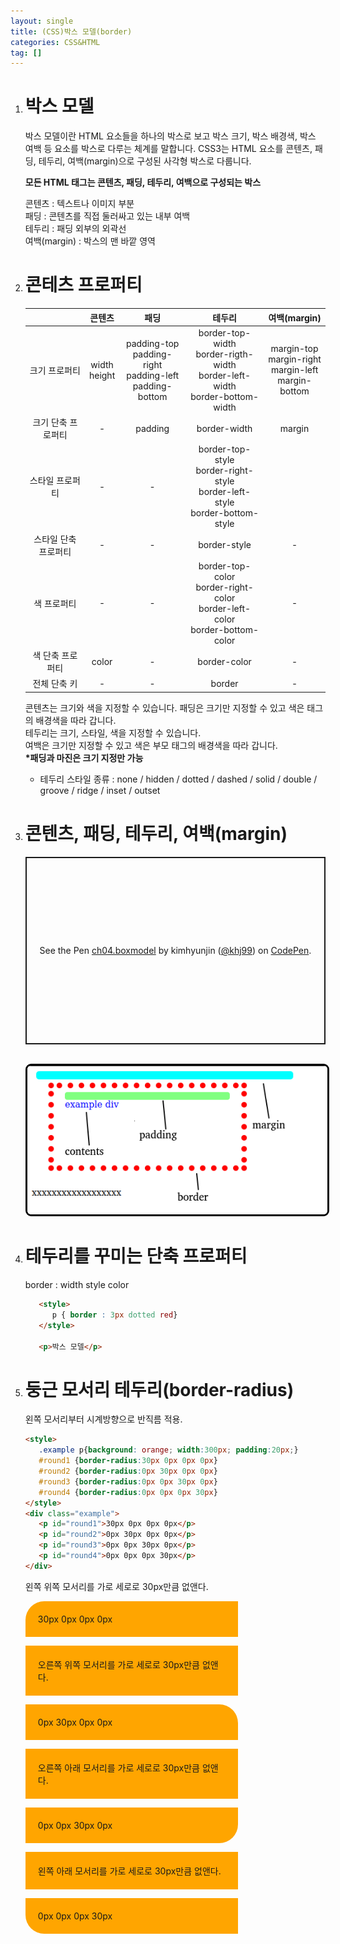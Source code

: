 ```yaml
---
layout: single
title: (CSS)박스 모델(border)
categories: CSS&HTML
tag: []
---
```


1. # 박스 모델
   박스 모델이란 HTML 요소들을 하나의 박스로 보고 박스 크기, 박스 배경색, 박스 여백 등 요소를 박스로 다루는 체계를 말합니다. CSS3는 HTML 요소를 콘텐츠, 패딩, 테두리, 여백(margin)으로 구성된 사각형 박스로 다룹니다.   

   __모든 HTML 태그는 콘텐츠, 패딩, 테두리, 여백으로 구성되는 박스__   

   콘텐츠 : 텍스트나 이미지 부분   
   패딩 : 콘텐츠를 직접 둘러싸고 있는 내부 여백   
   테두리 : 패딩 외부의 외곽선   
   여백(margin) : 박스의 맨 바깥 영역   

1. # 콘테츠 프로퍼티

   |              |     콘텐츠     |           패딩       |            테두리           |         여백(margin)           |
   |:------------:|:-------------:|:--------------------:|:--------------------------:|:------------:|
   | 크기 프로퍼티 |width<br>height|padding-top<br>padding-right<br>padding-left<br>padding-bottom|border-top-width<br>border-rigth-width<br>border-left-width<br>border-bottom-width|margin-top<br>margin-right<br>margin-left<br>margin-bottom|
   | 크기 단축 프로퍼티 | - | padding | border-width | margin |
   | 스타일 프로퍼티 | - | - |border-top-style<br>border-right-style<br>border-left-style<br>border-bottom-style||
   | 스타일 단축 프로퍼티 | - | - | border-style | - |
   | 색 프로퍼티 | - | - | border-top-color<br>border-right-color<br>border-left-color<br>border-bottom-color| - |
   | 색 단축 프로퍼티 | color | - | border-color | - |
   | 전체 단축 키 | - | - | border | - |
   
   콘텐츠는 크기와 색을 지정할 수 있습니다.
   패딩은 크기만 지정할 수 있고 색은 태그의 배경색을 따라 갑니다.   
   테두리는 크기, 스타일, 색을 지정할 수 있습니다.   
   여백은 크기만 지정할 수 있고 색은 부모 태그의 배경색을 따라 갑니다.   
   __*패딩과 마진은 크기 지정만 가능__   

   - 테두리 스타일 종류 : none / hidden / dotted / dashed / solid / double / groove / ridge / inset / outset   
   
1. # 콘텐츠, 패딩, 테두리, 여백(margin)

   <p class="codepen" data-height="300" data-default-tab="html,result" data-slug-hash="wvZdVev" data-pen-title="ch04.boxmodel" data-user="khj99" style="height: 300px; box-sizing: border-box; display: flex; align-items: center; justify-content: center; border: 2px solid; margin: 1em 0; padding: 1em;">
   <span>See the Pen <a href="https://codepen.io/khj99/pen/wvZdVev">
   ch04.boxmodel</a> by kimhyunjin (<a href="https://codepen.io/khj99">@khj99</a>)
   on <a href="https://codepen.io">CodePen</a>.</span>
   </p>
   <script async src="https://cpwebassets.codepen.io/assets/embed/ei.js"></script>   

   <br>

   <img src="../../imgs/CH/padding_border_margin.png" style="border:3px solid black;border-radius:9px;width:800px">   
      
1. # 테두리를 꾸미는 단축 프로퍼티

   border : width style color   

   ```html
      <style>
         p { border : 3px dotted red}
      </style>
      
      <p>박스 모델</p>
   ```   
      
1. # 둥근 모서리 테두리(border-radius)
   왼쪽 모서리부터 시계방향으로 반직름 적용.   

   ```html
   <style>
      .example p{background: orange; width:300px; padding:20px;}
      #round1 {border-radius:30px 0px 0px 0px}
      #round2 {border-radius:0px 30px 0px 0px}
      #round3 {border-radius:0px 0px 30px 0px}
      #round4 {border-radius:0px 0px 0px 30px}
   </style>
   <div class="example">
      <p id="round1">30px 0px 0px 0px</p>
      <p id="round2">0px 30px 0px 0px</p>
      <p id="round3">0px 0px 30px 0px</p>
      <p id="round4">0px 0px 0px 30px</p>
   </div>
   ```   
      
   <style>
      .example p{background: orange; width:300px; padding:20px;}
      #round1 {border-radius:30px 0px 0px 0px}
      #round2 {border-radius:0px 30px 0px 0px}
      #round3 {border-radius:0px 0px 30px 0px}
      #round4 {border-radius:0px 0px 0px 30px}
   </style>
   <div class="example">
   왼쪽 위쪽 모서리를 가로 세로로 30px만큼 없앤다.   
   <p id="round1">30px 0px 0px 0px</p>
   
   오른쪽 위쪽 모서리를 가로 세로로 30px만큼 없앤다.   
   <p id="round2">0px 30px 0px 0px</p>
   
   오른쪽 아래 모서리를 가로 세로로 30px만큼 없앤다.   
   <p id="round3">0px 0px 30px 0px</p>
   
   왼쪽 아래 모서리를 가로 세로로 30px만큼 없앤다.
   <p id="round4">0px 0px 0px 30px</p>
   </div>